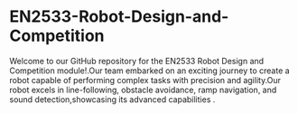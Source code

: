 # EN2533-Robot-Design-and-Competition
Welcome to our GitHub repository for the EN2533 Robot Design and Competition module!.Our team embarked on an exciting journey to create a robot capable of performing complex tasks with precision and agility.Our robot excels in line-following, obstacle avoidance, ramp navigation, and sound detection,showcasing its advanced capabilities .
